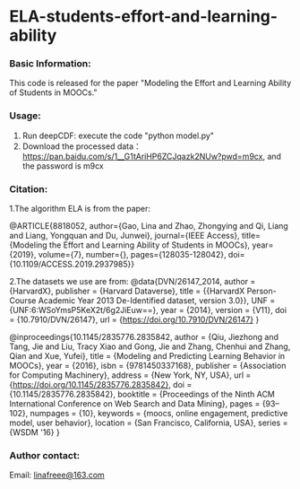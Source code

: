 # ELA-students-effort-and-learning-ability

### Basic Information:
This code is released for the paper "Modeling the Effort and Learning Ability of Students in MOOCs."


### Usage:
1. Run deepCDF: execute the code "python model.py"
2. Download the processed data：https://pan.baidu.com/s/1__G1tAriHP6ZCJqazk2NUw?pwd=m9cx, and the password is m9cx


### Citation:
1.The algorithm ELA is from the paper:

@ARTICLE{8818052,
  author={Gao, Lina and Zhao, Zhongying and Qi, Liang and Liang, Yongquan and Du, Junwei},
  journal={IEEE Access}, 
  title={Modeling the Effort and Learning Ability of Students in MOOCs}, 
  year={2019},
  volume={7},
  number={},
  pages={128035-128042},
  doi={10.1109/ACCESS.2019.2937985}}


2.The datasets we use are from:
@data{DVN/26147_2014,
author = {HarvardX},
publisher = {Harvard Dataverse},
title = {{HarvardX Person-Course Academic Year 2013 De-Identified dataset, version 3.0}},
UNF = {UNF:6:WSoYmsP5KeX2t/6g2JiEuw==},
year = {2014},
version = {V11},
doi = {10.7910/DVN/26147},
url = {https://doi.org/10.7910/DVN/26147}
}

@inproceedings{10.1145/2835776.2835842,
author = {Qiu, Jiezhong and Tang, Jie and Liu, Tracy Xiao and Gong, Jie and Zhang, Chenhui and Zhang, Qian and Xue, Yufei},
title = {Modeling and Predicting Learning Behavior in MOOCs},
year = {2016},
isbn = {9781450337168},
publisher = {Association for Computing Machinery},
address = {New York, NY, USA},
url = {https://doi.org/10.1145/2835776.2835842},
doi = {10.1145/2835776.2835842},
booktitle = {Proceedings of the Ninth ACM International Conference on Web Search and Data Mining},
pages = {93–102},
numpages = {10},
keywords = {moocs, online engagement, predictive model, user behavior},
location = {San Francisco, California, USA},
series = {WSDM '16}
}


### Author contact:
Email: linafreee@163.com
